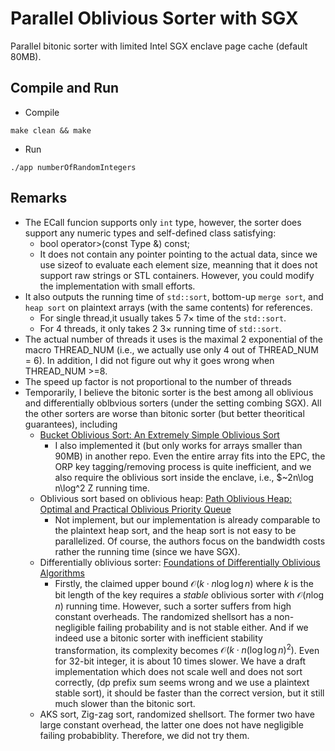 # Parallel Oblivious Sorter with SGX
Parallel bitonic sorter with limited Intel SGX enclave page cache (default 80MB). 

## Compile and Run 
* Compile
```
make clean && make
```
* Run 
```
./app numberOfRandomIntegers
```

## Remarks
* The ECall funcion supports only ``int`` type, however, the sorter does support any numeric types and self-defined class satisfying:
  * bool operator>(const Type &) const;
  * It does not contain any pointer pointing to the actual data, since we use sizeof to evaluate each element size, meanning that it does not support raw strings or STL containers. However, you could modify the implementation with small efforts. 
* It also outputs the running time of ``std::sort``, bottom-up ``merge sort``, and ``heap sort`` on plaintext arrays (with the same contents) for references. 
  * For single thread,it usually takes $5~7\times$ time of the ``std::sort``. 
  * For 4 threads, it only takes $2~3\times$ running time of ``std::sort``. 
* The actual number of threads it uses is the maximal 2 exponential of the macro THREAD_NUM (i.e., we actually use only 4 out of THREAD_NUM = 6). In addition, I did not figure out why it goes wrong when THREAD_NUM >=8. 
* The speed up factor is not proportional to the number of threads
* Temporarily, I believe the bitonic sorter is the best among all oblivious and differentially oblbvious sorters (under the setting combing SGX). All the other sorters are worse than bitonic sorter (but better theoritical guarantees), including 
  * [Bucket Oblivious Sort: An Extremely Simple Oblivious Sort](https://arxiv.org/abs/2008.01765)
    * I also implemented it (but only works for arrays smaller than 90MB) in another repo. Even the entire array fits into the EPC, the ORP key tagging/removing process is quite inefficient, and we also require the oblivious sort inside the enclave, i.e., $~2n\log n\log^2 Z running time. 
  * Oblivious sort based on oblivious heap: [Path Oblivious Heap: Optimal and Practical Oblivious Priority Queue](https://eprint.iacr.org/2019/274)
    * Not implement, but our implementation is already comparable to the plaintext heap sort, and the heap sort is not easy to be parallelized. Of course, the authors focus on the bandwidth costs rather the running time (since we have SGX). 
  * Differentially oblivious sorter: [Foundations of Differentially Oblivious Algorithms](https://eprint.iacr.org/2017/1033.pdf)
    * Firstly, the claimed upper bound $\mathcal{O}(k\cdot n\log\log n)$ where $k$ is the bit length of the key requires a *stable* oblivious sorter with $\mathcal{O}(n\log n)$ running time. However, such a sorter suffers from high constant overheads. The randomized shellsort has a non-negligible failing probability and is not stable either. And if we indeed use a bitonic sorter with inefficient stability transformation, its complexity becomes $\mathcal{O}(k\cdot n(\log\log n)^2)$. Even for 32-bit integer, it is about $10$ times slower. We have a draft implementation which does not scale well and does not sort correctly, (dp prefix sum seems wrong and we use a plaintext stable sort), it should be faster than the correct version, but it still much slower than the bitonic sort. 
  * AKS sort, Zig-zag sort, randomized shellsort. The former two have large constant overhead, the latter one does not have negligible failing probabiblity. Therefore, we did not try them. 
